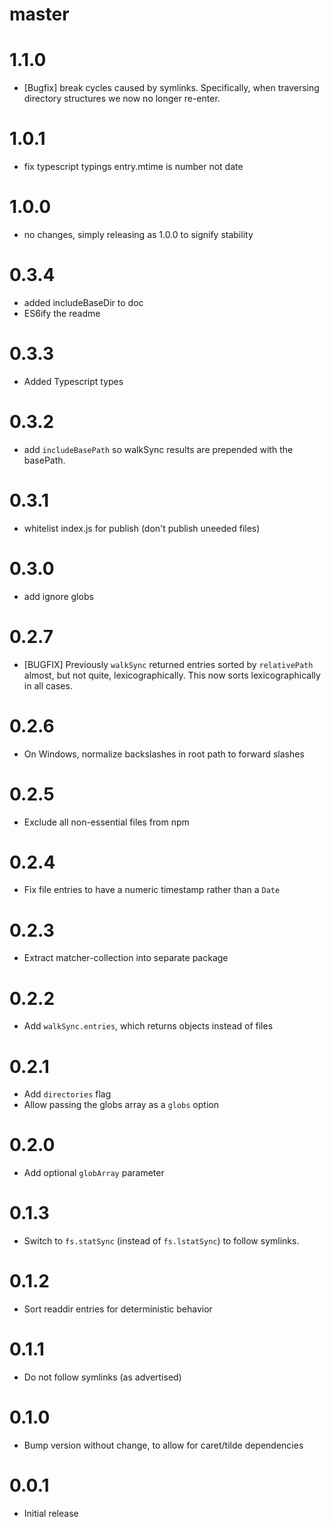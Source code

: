 # master

# 1.1.0

* [Bugfix] break cycles caused by symlinks. Specifically, when traversing directory structures we now no longer re-enter.

# 1.0.1

* fix typescript typings entry.mtime is number not date

# 1.0.0

* no changes, simply releasing as 1.0.0 to signify stability

# 0.3.4

* added includeBaseDir to doc
* ES6ify the readme

# 0.3.3

* Added Typescript types

# 0.3.2

* add `includeBasePath` so walkSync results are prepended with the basePath.

# 0.3.1

* whitelist index.js for publish (don't publish uneeded files)

# 0.3.0

* add ignore globs

# 0.2.7

* [BUGFIX] Previously `walkSync` returned entries sorted by `relativePath`
  almost, but not quite, lexicographically. This now sorts lexicographically in
  all cases.

# 0.2.6

* On Windows, normalize backslashes in root path to forward slashes

# 0.2.5

* Exclude all non-essential files from npm

# 0.2.4

* Fix file entries to have a numeric timestamp rather than a `Date`

# 0.2.3

* Extract matcher-collection into separate package

# 0.2.2

* Add `walkSync.entries`, which returns objects instead of files

# 0.2.1

* Add `directories` flag
* Allow passing the globs array as a `globs` option

# 0.2.0

* Add optional `globArray` parameter

# 0.1.3

* Switch to `fs.statSync` (instead of `fs.lstatSync`) to follow symlinks.

# 0.1.2

* Sort readdir entries for deterministic behavior

# 0.1.1

* Do not follow symlinks (as advertised)

# 0.1.0

* Bump version without change, to allow for caret/tilde dependencies

# 0.0.1

* Initial release
